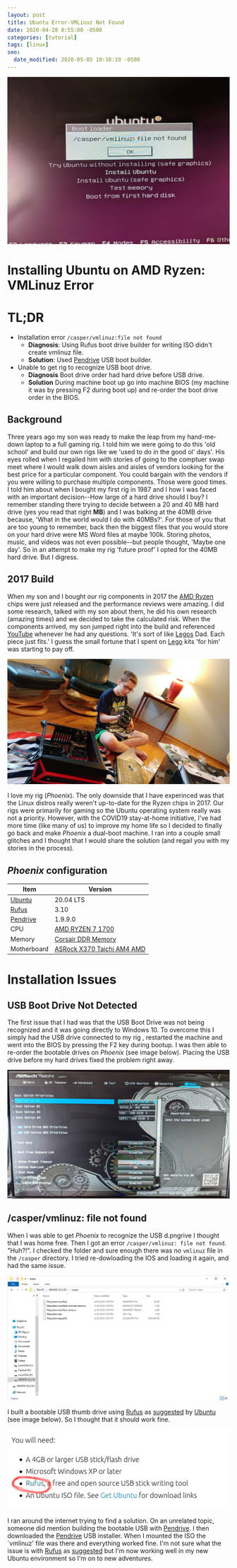 ```yaml
---
layout: post
title: Ubuntu Error-VMLinuz Not Found
date: 2020-04-28 8:55:00 -0500
categories: [tutorial]
tags: [linux]
seo:
  date_modified: 2020-05-05 10:10:19 -0500
---
```

![VMLinuz File Not Found](/assets/img/post_images/VMLinuzFileNotFound.jpg)


# Installing Ubuntu on AMD Ryzen: VMLinuz Error

# TL;DR

* Installation error `/casper/vmlinuz:file not found`
  * **Diagnosis**: Using Rufus boot drive builder for writing ISO didn't create vmlinuz file.
  * **Solution**: Used [Pendrive](https://www.pendrivelinux.com/universal-usb-installer-easy-as-1-2-3/) USB boot builder.
* Unable to get rig to recognize USB boot drive.
  * **Diagnosis** Boot drive order had hard drive before USB drive.
  * **Solution** During machine boot up go into machine BIOS (my machine it was by pressing F2 during boot up) and re-order the boot drive order in the BIOS.

## Background

Three years ago my son was ready to make the leap from my hand-me-down laptop to a full gaming rig. I told him we were going to do this 'old school' and build our own rigs like we 'used to do in the good ol' days'. His eyes rolled when I regailed him with stories of going to the comptuer swap meet where I would walk down aisles and aisles of vendors looking for the best price for a particular component. You could bargain with the vendors if you were willing to purchase multiple components. Those were good times. I told him about when I bought my first rig in 1987 and I how I was faced with an important decision--How large of a hard drive should I buy? I remember standing there trying to decide between a 20 and 40 MB hard drive (yes you read that right **MB**) and I was balking at the 40MB drive because, 'What in the world would I do with 40MBs?'. For those of you that are too young to remember, back then the biggest files that you would store on your hard drive were MS Word files at maybe 100k. Storing photos, music, and videos was not even possible--but people thought, 'Maybe one day'. So in an attempt to make my rig 'future proof' I opted for the 40MB hard drive. But I digress.

## 2017 Build

When my son and I bought our rig components in 2017 the [AMD Ryzen](https://www.amd.com/en/ryzen) chips were just released and the performance reviews were amazing. I did some research, talked with my son about them, he did his own research (amazing times) and we decided to take the calculated risk. When the components arrived, my son jumped right into the build and referenced [YouTube](https://youtube.com) whenever he had any questions. 'It's sort of like [Legos](https://www.lego.com) Dad. Each piece just fits.' I guess the small fortune that I spent on [Lego](https://www.lego.com) kits 'for him' was starting to pay off.

![Old School Build](/assets/img/post_images/NickBuild.jpg)

I love my rig (*Phoenix*). The only downside that I have experinced was that the Linux distros really weren't up-to-date for the Ryzen chips in 2017. Our rigs were primarily for gaming so the Ubuntu operating system really was not a priority. However, with the COVID19 stay-at-home initiative, I've had more time (like many of us) to improve my home life so I decided to finally go back and make *Phoenix* a dual-boot machine. I ran into a couple small glitches and I thought that I would share the solution (and regail you with my stories in the process).

## *Phoenix* configuration

|Item	| Version|
|---	|---	|
|[Ubuntu](https://ubuntu.com/)	| 20.04 LTS |
|[Rufus](https://rufus.ie/)	|3.10|  
|[Pendrive](https://www.pendrivelinux.com/universal-usb-installer-easy-as-1-2-3/)|1.9.9.0|  
|CPU|[AMD RYZEN 7 1700](https://www.newegg.com/amd-ryzen-7-1700/p/N82E16819113428?Item=N82E16819113428)|
|Memory | [Corsair DDR Memory](https://www.newegg.com/corsair-16gb-288-pin-ddr4-sdram/p/N82E16820233863?Item=N82E16820233863)
|Motherboard|[ASRock X370 Taichi AM4 AMD](https://www.newegg.com/asrock-x370-taichi/p/N82E16813157757?Item=N82E16813157757)

# Installation Issues

## USB Boot Drive Not Detected

The first issue that I had was that the USB Boot Drive was not being recognized and it was going directly to Windows 10. To overcome this I simply had the USB drive connected to my rig , restarted the machine and went into the BIOS by pressing the F2 key during bootup. I was then able to re-order the bootable drives on *Phoenix* (see image below). Placing the USB drive before my hard drives fixed the problem right away.

![Boot Drive Order](/assets/img/post_images/BootDriveOrder.jpg)


## /casper/vmlinuz: file not found

When I was able to get *Phoenix* to recognize the USB d.pngrive I thought that I was home free. Then I got an error `/casper/vmlinuz: file not found`. "Huh?!". I checked the folder and sure enough there was no `vmlinuz` file in the `/casper` directory. I tried re-dowloading the IOS and loading it again, and had the same issue. 

![Casper directory](/assets/img/post_images/NoVMLinuzFile.jpg)

I built a bootable USB thumb drive using [Rufus](https://rufus.ie/) as [suggested](https://ubuntu.com/tutorials/tutorial-create-a-usb-stick-on-windows#2-requirements) by [Ubuntu](https://ubuntu.com) (see image below). So I thought that it should work fine.

![Rufus](/assets/img/post_images/UbuntuInstallRufus.png)

I ran around the internet trying to find a solution. On an unrelated topic, someone did mention building the bootable USB with [Pendrive](https://www.pendrivelinux.com/universal-usb-installer-easy-as-1-2-3/). I then downloaded the [Pendrive](https://www.pendrivelinux.com/universal-usb-installer-easy-as-1-2-3/) USB installer. When I mounted the ISO the `vmlinuz' file was there and everything worked fine. I'm not sure what the issue is with [Rufus](https://rufus.ie/) as [suggested](https://ubuntu.com/tutorials/tutorial-create-a-usb-stick-on-windows#2-requirements) but I'm now working well in my new Ubuntu environment so I'm on to new adventures.
